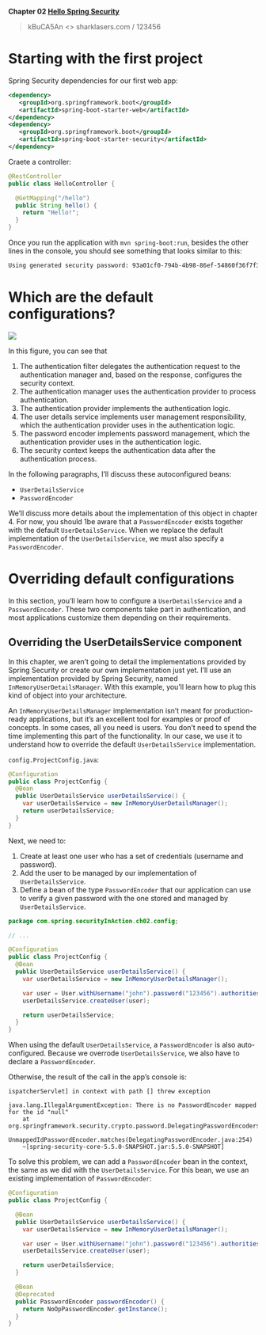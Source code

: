 **Chapter
02 [Hello Spring Security](https://livebook.manning.com/book/spring-security-in-action/chapter-2/)**

> kBuCA5An <> sharklasers.com / 123456

# Starting with the first project

Spring Security dependencies for our first web app:

``` xml
<dependency>
   <groupId>org.springframework.boot</groupId>
   <artifactId>spring-boot-starter-web</artifactId>
</dependency>
<dependency>
   <groupId>org.springframework.boot</groupId>
   <artifactId>spring-boot-starter-security</artifactId>
</dependency>
```

Craete a controller:

``` java
@RestController
public class HelloController {

  @GetMapping("/hello")
  public String hello() {
    return "Hello!";
  }
}
```

Once you run the application with `mvn spring-boot:run`, besides the other lines in the console, you
should see something that looks similar to this:

``` sh
Using generated security password: 93a01cf0-794b-4b98-86ef-54860f36f7f3
```

# Which are the default configurations?

![](https://drek4537l1klr.cloudfront.net/spilca/Figures/CH02_F02_Spilca.png)

In this figure, you can see that

1. The authentication filter delegates the authentication request to the authentication manager and,
   based on the response, configures the security context.
1. The authentication manager uses the authentication provider to process authentication.
1. The authentication provider implements the authentication logic.
1. The user details service implements user management responsibility, which the authentication
   provider uses in the authentication logic.
1. The password encoder implements password management, which the authentication provider uses in
   the authentication logic.
1. The security context keeps the authentication data after the authentication process.

In the following paragraphs, I’ll discuss these autoconfigured beans:

- `UserDetailsService`
- `PasswordEncoder`

We’ll discuss more details about the implementation of this object in chapter 4. For now, you should
1be aware that a `PasswordEncoder` exists together with the default `UserDetailsService`. When we
replace the default implementation of the `UserDetailsService`, we must also specify
a `PasswordEncoder`.

# Overriding default configurations

In this section, you’ll learn how to configure a `UserDetailsService` and a `PasswordEncoder`. These
two components take part in authentication, and most applications customize them depending on their
requirements.

## Overriding the UserDetailsService component

In this chapter, we aren’t going to detail the implementations provided by Spring Security or create
our own implementation just yet. I’ll use an implementation provided by Spring Security, named
`InMemoryUserDetailsManager`. With this example, you’ll learn how to plug this kind of object into
your architecture.

An `InMemoryUserDetailsManager` implementation isn’t meant for production-ready applications, but
it’s an excellent tool for examples or proof of concepts. In some cases, all you need is users. You
don’t need to spend the time implementing this part of the functionality. In our case, we use it to
understand how to override the default `UserDetailsService` implementation.

`config.ProjectConfig.java`:

``` java
@Configuration
public class ProjectConfig {
  @Bean
  public UserDetailsService userDetailsService() {
    var userDetailsService = new InMemoryUserDetailsManager();
    return userDetailsService;
  }
}
```

Next, we need to:

1. Create at least one user who has a set of credentials (username and password).
1. Add the user to be managed by our implementation of `UserDetailsService`.
1. Define a bean of the type `PasswordEncoder` that our application can use to verify a given
   password with the one stored and managed by `UserDetailsService`.

``` java
package com.spring.securityInAction.ch02.config;

// ...

@Configuration
public class ProjectConfig {
  @Bean
  public UserDetailsService userDetailsService() {
    var userDetailsService = new InMemoryUserDetailsManager();

    var user = User.withUsername("john").password("123456").authorities("read").build();
    userDetailsService.createUser(user);

    return userDetailsService;
  }
}
```

When using the default `UserDetailsService`, a `PasswordEncoder` is also auto-configured. Because we
overrode `UserDetailsService`, we also have to declare a `PasswordEncoder`.

Otherwise, the result of the call in the app’s console is:

``` shell
ispatcherServlet] in context with path [] threw exception

java.lang.IllegalArgumentException: There is no PasswordEncoder mapped for the id "null"
	at org.springframework.security.crypto.password.DelegatingPasswordEncoder$
	UnmappedIdPasswordEncoder.matches(DelegatingPasswordEncoder.java:254) 
	~[spring-security-core-5.5.0-SNAPSHOT.jar:5.5.0-SNAPSHOT]
```

To solve this problem, we can add a `PasswordEncoder` bean in the context, the same as we did with
the `UserDetailsService`. For this bean, we use an existing implementation of `PasswordEncoder`:

``` java
@Configuration
public class ProjectConfig {

  @Bean
  public UserDetailsService userDetailsService() {
    var userDetailsService = new InMemoryUserDetailsManager();

    var user = User.withUsername("john").password("123456").authorities("read").build();
    userDetailsService.createUser(user);

    return userDetailsService;
  }

  @Bean
  @Deprecated
  public PasswordEncoder passwordEncoder() {
    return NoOpPasswordEncoder.getInstance();
  }
}
```